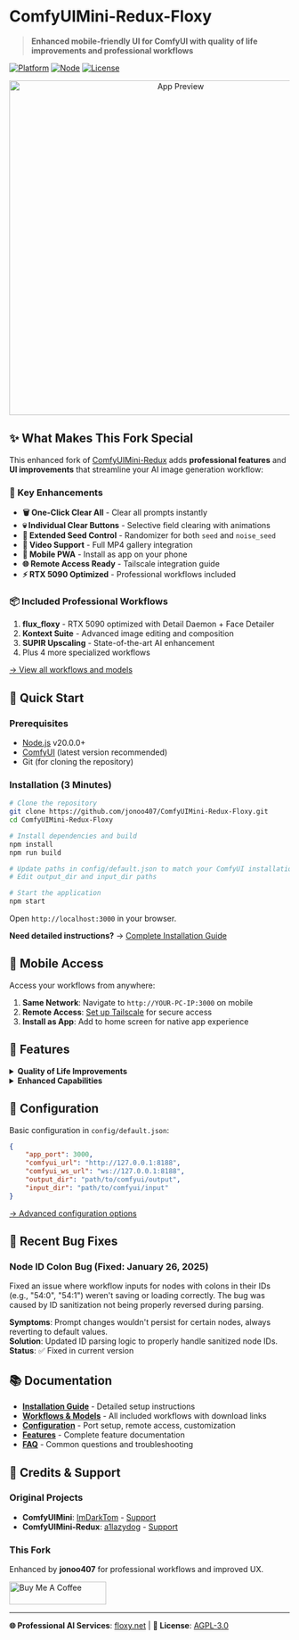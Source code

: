 # ComfyUIMini-Redux-Floxy

> **Enhanced mobile-friendly UI for ComfyUI with quality of life improvements and professional workflows**

[![Platform](https://img.shields.io/badge/platform-Windows%20%7C%20macOS%20%7C%20Linux-blue)](https://github.com/jonoo407/ComfyUIMini-Redux-Floxy)
[![Node](https://img.shields.io/badge/node-%3E%3D20.0.0-brightgreen)](https://nodejs.org)
[![License](https://img.shields.io/badge/license-AGPL--3.0-orange)](LICENSE)

<p align="center">
  <img src="https://github.com/user-attachments/assets/78a52443-ac9c-498c-8df3-129acd94a48c" alt="App Preview" width="600">
</p>

## ✨ What Makes This Fork Special

This enhanced fork of [ComfyUIMini-Redux](https://github.com/a1lazydog/ComfyUIMini-Redux) adds **professional features** and **UI improvements** that streamline your AI image generation workflow:

### 🚀 Key Enhancements

- **🗑️ One-Click Clear All** - Clear all prompts instantly
- **💀 Individual Clear Buttons** - Selective field clearing with animations
- **🎲 Extended Seed Control** - Randomizer for both `seed` and `noise_seed`
- **🎥 Video Support** - Full MP4 gallery integration
- **📱 Mobile PWA** - Install as app on your phone
- **🌐 Remote Access Ready** - Tailscale integration guide
- **⚡ RTX 5090 Optimized** - Professional workflows included

### 📦 Included Professional Workflows

1. **flux_floxy** - RTX 5090 optimized with Detail Daemon + Face Detailer
2. **Kontext Suite** - Advanced image editing and composition
3. **SUPIR Upscaling** - State-of-the-art AI enhancement
4. Plus 4 more specialized workflows

[→ View all workflows and models](docs/WORKFLOWS.md)

## 🚀 Quick Start

### Prerequisites
- [Node.js](https://nodejs.org/) v20.0.0+
- [ComfyUI](https://github.com/comfyanonymous/ComfyUI) (latest version recommended)
- Git (for cloning the repository)

### Installation (3 Minutes)

```bash
# Clone the repository
git clone https://github.com/jonoo407/ComfyUIMini-Redux-Floxy.git
cd ComfyUIMini-Redux-Floxy

# Install dependencies and build
npm install
npm run build

# Update paths in config/default.json to match your ComfyUI installation
# Edit output_dir and input_dir paths

# Start the application
npm start
```

Open `http://localhost:3000` in your browser.

**Need detailed instructions?** → [Complete Installation Guide](docs/INSTALLATION.md)

## 📱 Mobile Access

Access your workflows from anywhere:

1. **Same Network**: Navigate to `http://YOUR-PC-IP:3000` on mobile
2. **Remote Access**: [Set up Tailscale](docs/CONFIGURATION.md#remote-access-setup) for secure access
3. **Install as App**: Add to home screen for native app experience

## 🎯 Features

<details>
<summary><b>Quality of Life Improvements</b></summary>

- **Clear All Button** - One-click prompt clearing
- **Individual Clear Icons** - Skull buttons with hover effects
- **Extended Randomizer** - Works on all seed inputs
- **Smart Focus** - Auto-focus cleared fields
- **Professional UI** - Smooth animations and flexbox layouts

[→ See all features](docs/FEATURES.md)
</details>

<details>
<summary><b>Enhanced Capabilities</b></summary>

- **Video Generation Support** - Full MP4 workflow compatibility
- **Advanced Gallery** - Subfolder navigation and modal viewing
- **Metadata Preservation** - Separate .meta files for workflows
- **Auto-Conversion** - Import any ComfyUI workflow format
- **Queue Management** - Real-time progress tracking

[→ Technical details](docs/FEATURES.md#enhanced-capabilities)
</details>

## 🔧 Configuration

Basic configuration in `config/default.json`:

```json
{
    "app_port": 3000,
    "comfyui_url": "http://127.0.0.1:8188",
    "comfyui_ws_url": "ws://127.0.0.1:8188",
    "output_dir": "path/to/comfyui/output",
    "input_dir": "path/to/comfyui/input"
}
```

[→ Advanced configuration options](docs/CONFIGURATION.md)

## 🐛 Recent Bug Fixes

### Node ID Colon Bug (Fixed: January 26, 2025)
Fixed an issue where workflow inputs for nodes with colons in their IDs (e.g., "54:0", "54:1") weren't saving or loading correctly. The bug was caused by ID sanitization not being properly reversed during parsing. 

**Symptoms**: Prompt changes wouldn't persist for certain nodes, always reverting to default values.  
**Solution**: Updated ID parsing logic to properly handle sanitized node IDs.  
**Status**: ✅ Fixed in current version

## 📚 Documentation

- [**Installation Guide**](docs/INSTALLATION.md) - Detailed setup instructions
- [**Workflows & Models**](docs/WORKFLOWS.md) - All included workflows with download links
- [**Configuration**](docs/CONFIGURATION.md) - Port setup, remote access, customization
- [**Features**](docs/FEATURES.md) - Complete feature documentation
- [**FAQ**](docs/FAQ.md) - Common questions and troubleshooting

## 🤝 Credits & Support

### Original Projects
- **ComfyUIMini**: [ImDarkTom](https://github.com/ImDarkTom/ComfyUIMini) - [Support](https://www.buymeacoffee.com/ImDarkTom)
- **ComfyUIMini-Redux**: [a1lazydog](https://github.com/a1lazydog/ComfyUIMini-Redux) - [Support](https://www.buymeacoffee.com/bjew)

### This Fork
Enhanced by **jonoo407** for professional workflows and improved UX.

<a href="https://coff.ee/kwude1bkpg" target="_blank"><img src="https://cdn.buymeacoffee.com/buttons/default-yellow.png" alt="Buy Me A Coffee" height="41" width="174"></a>

---

**🌐 Professional AI Services**: [floxy.net](https://floxy.net) | **📝 License**: [AGPL-3.0](LICENSE)

